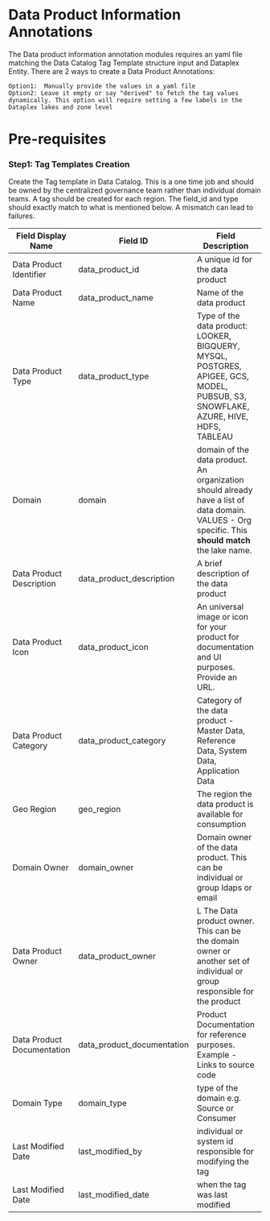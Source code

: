 # Data Product Information Annotations 

The Data product information annotation modules requires an yaml file matching the Data Catalog Tag Template structure input and Dataplex Entity. There are 2 ways to create a Data Product Annotations:
    
    Option1:  Manually provide the values in a yaml file
    Option2: Leave it empty or say "derived" to fetch the tag values dynamically. This option will require setting a few labels in the Dataplex lakes and zone level 



# Pre-requisites

### Step1: Tag Templates Creation
 Create the Tag template in Data Catalog. This is a one time job and should be owned by the centralized governance team rather than individual domain teams. A tag should be created for each region. 
 The field_id and type should exactly match to what is mentioned below. A mismatch can lead to failures. 

 | Field Display Name  | Field ID | Field Description  | Type |  Is Field required |
| ------------- | ------------- | ------------- | ------------- | ------------- |
| Data Product Identifier| data_product_id  | A unique id for the data product	  | STRING  | REQUIRED  |
| Data Product Name  | data_product_name | Name of the data product  | STRING | REQUIRED  |
| Data Product Type | data_product_type  | Type of the data product: LOOKER, BIGQUERY, MYSQL, POSTGRES, APIGEE, GCS, MODEL, PUBSUB, S3, SNOWFLAKE, AZURE, HIVE, HDFS, TABLEAU  | ENUM  | REQUIRED  |
| Domain  | domain  | domain of the data product. An organization should already have a list of data domain. VALUES - Org specific. This **should match** the lake name.   | STRING  | REQUIRED  |
|Data Product Description| data_product_description  | A brief description of the data product  | STRING  | REQUIRED  |
| Data Product Icon | data_product_icon  | An universal image or icon for your product for documentation and UI purposes. Provide an URL.  | RICHTEXT  | REQUIRED  |
| Data Product Category| data_product_category  | Category of the data product - Master Data, Reference Data, System Data, Application Data  | ENUM  | REQUIRED  |
| Geo Region | geo_region | The region the data product is available for consumption  | STRING  | REQUIRED  |
| Domain Owner	 | domain_owner  | Domain owner of the data product. This can be individual or group ldaps or email	  | RICHTEXT  | REQUIRED  |
|Data Product Owner  | data_product_owner  | L	The Data product owner. This can be the domain owner or another set of individual or group responsible for the product | RICHTEXT | REQUIRED  |
| Data Product Documentation | data_product_documentation  | 		Product Documentation for reference purposes. Example - Links to source code | RICHTEXT  | REQUIRED  |
| Domain Type  | domain_type  | type of the domain e.g. Source or Consumer  | ENUM  | REQUIRED  |
| Last Modified Date  | last_modified_by  | individual or system id responsible for modifying the tag | STRING  | REQUIRED  |
| Last Modified Date  | last_modified_date  | when the tag was last modified  | DATETIME  | REQUIRED  |
